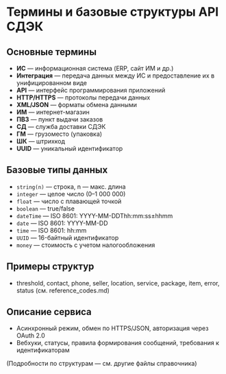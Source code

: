 # Термины и базовые структуры API СДЭК

## Основные термины
- **ИС** — информационная система (ERP, сайт ИМ и др.)
- **Интеграция** — передача данных между ИС и предоставление их в унифицированном виде
- **API** — интерфейс программирования приложений
- **HTTP/HTTPS** — протоколы передачи данных
- **XML/JSON** — форматы обмена данными
- **ИМ** — интернет-магазин
- **ПВЗ** — пункт выдачи заказов
- **СД** — служба доставки СДЭК
- **ГМ** — грузоместо (упаковка)
- **ШК** — штрихкод
- **UUID** — уникальный идентификатор

## Базовые типы данных
- `string(n)` — строка, n — макс. длина
- `integer` — целое число (0–1 000 000)
- `float` — число с плавающей точкой
- `boolean` — true/false
- `dateTime` — ISO 8601: YYYY-MM-DDThh:mm:ss±hhmm
- `date` — ISO 8601: YYYY-MM-DD
- `time` — ISO 8601: hh:mm
- `UUID` — 16-байтный идентификатор
- `money` — стоимость с учетом налогообложения

## Примеры структур
- threshold, contact, phone, seller, location, service, package, item, error, status (см. reference_codes.md)

## Описание сервиса
- Асинхронный режим, обмен по HTTPS/JSON, авторизация через OAuth 2.0
- Вебхуки, статусы, правила формирования сообщений, требования к идентификаторам

(Подробности по структурам — см. другие файлы справочника) 